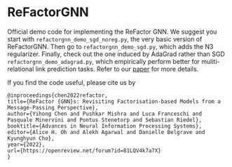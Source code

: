 # ReFactorGNN

Official demo code for implementing the ReFactor GNN. We suggest you start with `refactorgnn_demo_sgd_noreg.py`, the very basic version of ReFactorGNN. Then go to `refactorgnn_demo_sgd.py`, which adds the N3 regularizer. Finally, check out the one induced by AdaGrad rather than SGD `refactorgnn_demo_adagrad.py`, which empirically perform better for muliti-relational link prediction tasks. Refer to our [paper](https://arxiv.org/abs/2207.09980) for more details.

If you find the code useful, please cite us by
```
@inproceedings{chen2022refactor,
title={ReFactor {GNN}s: Revisiting Factorisation-based Models from a Message-Passing Perspective},
author={Yihong Chen and Pushkar Mishra and Luca Franceschi and Pasquale Minervini and Pontus Stenetorp and Sebastian Riedel},
booktitle={Advances in Neural Information Processing Systems},
editor={Alice H. Oh and Alekh Agarwal and Danielle Belgrave and Kyunghyun Cho},
year={2022},
url={https://openreview.net/forum?id=81LQV4k7a7X}
}
```
